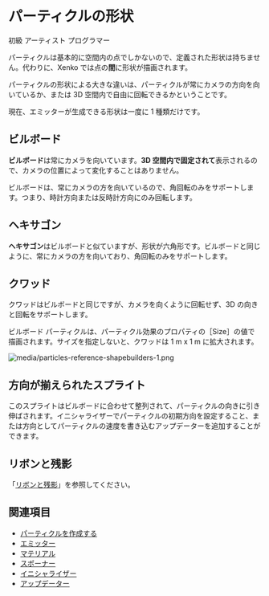 # パーティクルの形状

<span class="label label-doc-level">初級</span>
<span class="label label-doc-audience">アーティスト</span>
<span class="label label-doc-audience">プログラマー</span>

パーティクルは基本的に空間内の点でしかないので、定義された形状は持ちません。代わりに、Xenko では点の**間**に形状が描画されます。

パーティクルの形状による大きな違いは、パーティクルが常にカメラの方向を向いているか、または 3D 空間内で自由に回転できるかということです。

現在、エミッターが生成できる形状は一度に 1 種類だけです。

## ビルボード

**ビルボード**は常にカメラを向いています。**3D 空間内で固定されて**表示されるので、カメラの位置によって変化することはありません。

ビルボードは、常にカメラの方を向いているので、角回転のみをサポートします。つまり、時計方向または反時計方向にのみ回転します。

## ヘキサゴン

**ヘキサゴン**はビルボードと似ていますが、形状が六角形です。ビルボードと同じように、常にカメラの方を向いており、角回転のみをサポートします。

## クワッド

クワッドはビルボードと同じですが、カメラを向くように回転せず、3D の向きと回転をサポートします。

ビルボード パーティクルは、パーティクル効果のプロパティの［Size］の値で描画されます。サイズを指定しないと、クワッドは 1 m x 1 m に拡大されます。

![media/particles-reference-shapebuilders-1.png](media/particles-reference-shapebuilders-1.png)

## 方向が揃えられたスプライト

このスプライトはビルボードに合わせて整列されて、パーティクルの向きに引き伸ばされます。イニシャライザーでパーティクルの初期方向を設定すること、または方向としてパーティクルの速度を書き込むアップデーターを追加することができます。

## リボンと残影

「[リボンと残影](ribbons-and-trails.md)」を参照してください。

## 関連項目

* [パーティクルを作成する](create-particles.md)
* [エミッター](emitters.md)
* [マテリアル](materials.md)
* [スポーナー](spawners.md)
* [イニシャライザー](initializers.md)
* [アップデーター](updaters.md)
